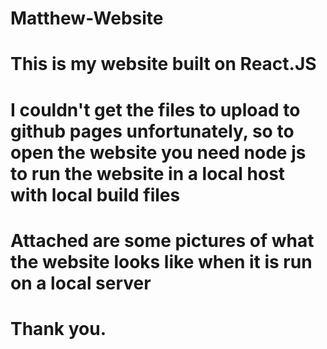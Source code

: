 # Matthew-Website
# This is my website built on React.JS
# I couldn't get the files to upload to github pages unfortunately, so to open the website you need node js to run the website in a local host with local build files
# Attached are some pictures of what the website looks like when it is run on a local server
# Thank you.
